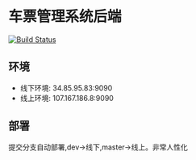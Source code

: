 # 车票管理系统后端
[![Build Status](https://travis-ci.com/Void1315/y-transport-server.svg?branch=master)](https://travis-ci.com/Void1315/y-transport-server)
## 环境
* 线下环境: 34.85.95.83:9090
* 线上环境: 107.167.186.8:9090
## 部署
提交分支自动部署,dev->线下,master->线上。非常人性化